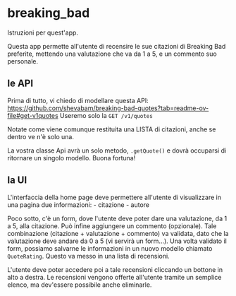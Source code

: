 # breaking_bad

Istruzioni per quest'app.

Questa app permette all'utente di recensire le sue citazioni di Breaking Bad preferite, mettendo una valutazione che va da 1 a 5, e un commento suo personale.

## le API

Prima di tutto, vi chiedo di modellare questa API:
https://github.com/shevabam/breaking-bad-quotes?tab=readme-ov-file#get-v1quotes
Useremo solo la `GET /v1/quotes`

Notate come viene comunque restituita una LISTA di citazioni, anche se dentro ve n'è solo una.

La vostra classe Api avrà un solo metodo, `.getQuote()` e dovrà occuparsi di ritornare un singolo modello.
Buona fortuna!

## la UI

L'interfaccia della home page deve permettere all'utente di visualizzare in una pagina due informazioni:
    - citazione
    - autore

Poco sotto, c'è un form, dove l'utente deve poter dare una valutazione, da 1 a 5, alla citazione. Può infine aggiungere un commento (opzionale).
Tale combinazione (citazione + valutazione + commento) va validata, dato che la valutazione deve andare da 0 a 5 (vi servirà un form...).
Una volta validato il form, possiamo salvarne le informazioni in un nuovo modello chiamato `QuoteRating`.
Questo va messo in una lista di recensioni.

L'utente deve poter accedere poi a tale recensioni cliccando un bottone in alto a destra.
Le recensioni vengono offerte all'utente tramite un semplice elenco, ma dev'essere possibile anche eliminarle.
